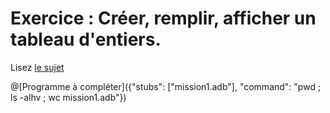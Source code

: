 # Exercice : Créer, remplir, afficher un tableau d'entiers.

Lisez [le sujet](http://wwwperso.insa-toulouse.fr/~lebotlan/Y/Ada-S2/exo-base-tab.html)

@[Programme à compléter]({"stubs": ["mission1.adb"], "command": "pwd ; ls -alhv ; wc mission1.adb"})
